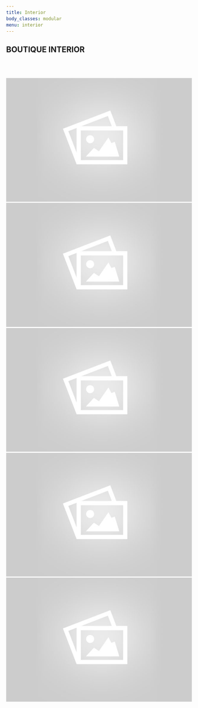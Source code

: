 ```yaml
---
title: Interior
body_classes: modular
menu: interior
---
```


## BOUTIQUE INTERIOR
<br><br>
<div class="pure-g">
	<div class="studioBox pure-u-1 pure-u-md-1-2">
    <img src="user/themes/antimatter/images/placeholder.png">
    <br>
    <img src="user/themes/antimatter/images/placeholder.png">
	</div>
	<div class="studioBox pure-u-1 pure-u-md-1-2">
    	<img src="user/themes/antimatter/images/placeholder.png"><img src="user/themes/antimatter/images/placeholder.png">
        <br>
        <img src="user/themes/antimatter/images/placeholder.png">
	</div>
</div>

